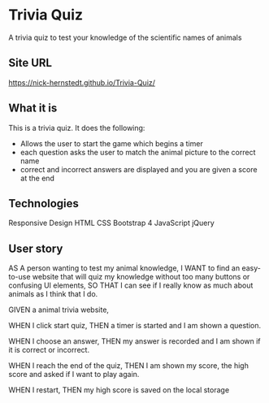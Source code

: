 # Trivia Quiz
A trivia quiz to test your knowledge of the scientific names of animals

## Site URL
https://nick-hernstedt.github.io/Trivia-Quiz/
## What it is
This is a trivia quiz. It does the following:
- Allows the user to start the game which begins a timer
- each question asks the user to match the animal picture to the correct name
- correct and incorrect answers are displayed and you are given a score at the end

## Technologies
Responsive Design
HTML
CSS
Bootstrap 4
JavaScript
jQuery

## User story
AS A person wanting to test my animal knowledge,
I WANT to find an easy-to-use website that will quiz my knowledge without too many buttons or confusing UI elements,
SO THAT I can see if I really know as much about animals as I think that I do.


GIVEN a animal trivia website,

WHEN I click start quiz,
THEN a timer is started and I am shown a question.

WHEN I choose an answer,
THEN my answer is recorded and I am shown if it is correct or incorrect.

WHEN I reach the end of the quiz,
THEN I am shown my score, the high score and asked if I want to play again.

WHEN I restart,
THEN my high score is saved on the local storage
